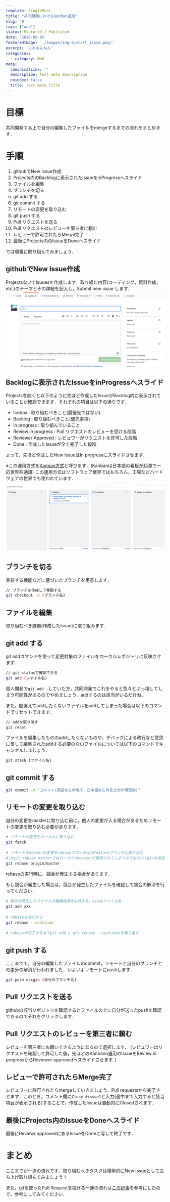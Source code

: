```yaml
---
template: SinglePost
title: "共同開発におけるKanban運用"
slug: '9'
tags: ["web"]
status: Featured / Published
date: '2020-05-05'
featuredImage: './images/img-9/start_issue.png/'
excerpt: 'これなんなん'
categories:
  - category: Web
meta:
  canonicalLink: ''
  description: test meta description
  noindex: false
  title: test meta title
---
```


# 目標
共同開発する上で自分の編集したファイルをmergeするまでの流れをまとめます．
# 手順
1. githubでNew Issue作成
2. Projects内のBacklogに表示されたIssueをinProgressへスライド
3. ファイルを編集
4. ブランチを切る
5. git add する
6. git commit する
7. リモートの変更を取り込む
8.  git push する
9.  Pull リクエストを送る
10.  Pull リクエストのレビューを第三者に頼む
11.  レビューで許可されたらMerge完了
12.  最後にProjects内のIssueをDoneへスライド

では順番に取り組んでみましょう．

## githubでNew Issue作成
ProjectsないでIsuuesを作成します．取り組む内容(コーディング，資料作成，etc.)のテーマとその詳細を記入し，Submit new issue します．
![issueの立て方](./images/img-9/start_issue.png)

## Backlogに表示されたIssueをinProgressへスライド
Projectsを開くと以下のように先ほど作成したIssueがBacklog内に表示されていることが確認できます．それぞれの項目は以下の通りです．

- Icebox : 取り組むべきこと(最優先ではない)
- Backlog : 取り組むべきこと(優先事項)
- In progress : 取り組んでいること
- Review in progress : Pull リクエストのレビューを受ける段階
- Reviewer Approved : レビュワーがリクエストを許可した段階
- Done : 作成したIssueが全て完了した段階

よって，先ほど作成したNew IssueはIn progressにスライドさせます．

※この運用方式を[Kanban方式](https://qiita.com/TAKAKING22/items/0a6412e5c3a95a90da50)と呼びます．(Kanbanは日本語の看板が起源で一応世界共通語)
この運用方式はソフトウェア業界ではもちろん，工場などハードウェアの世界でも使われています．

![kanban運用流れ](./images/img-9/kanban.png)


## ブランチを切る
実装する機能などに基づいたブランチを用意します．
```bash
// ブランチを作成して移動する
git checkout -b (ブランチ名)
```

## ファイルを編集
取り組むべき課題(作成したIssue)に取り組みます．

## git add する
git addコマンドを使って変更対象のファイルをローカルレポジトリに反映させます.

```bash
// git statusで確認できる
git add (ファイル名)
```
個人開発で`git add .`していた方，共同開発でこれをやると色々とぶっ壊してしまう可能性があるのでやめましょう．addするのは該当がいるだけね．

また，間違えてaddしたくないファイルをaddしてしまった場合は以下のコマンドでリセットできます．
```bash
// addを取り消す
git reset
```
ファイルを編集したもののaddしたくないものや，デバッグによる改行など意思に反して編集されたaddする必要のないファイルについては以下のコマンドでキャンセルしましょう．
```bash
git stash (ファイル名)
```

## git commit する
```bash
git commit -m "コメント(英語なら命令形，日本語なら体言止めが慣習的)"
```

## リモートの変更を取り込む
自分の変更をmasterに取り込む前に，他人の変更が入る場合があるためリモートの変更を取り込む必要があります．


```bash
# リモートの変更をローカルに取り込む
git fetch

# リモートのmasterの変更をrebaseでローカルのfeatureブランチに取り込む
# ※git rebase masterではローカルのmasterで更新されてしまうので必ずoriginを指定すること
git rebase origin/master
```

rebaseの実行時に，競合が発生する場合があります．

もし競合が発生した場合は，競合が発生したファイルを確認して競合の解消を行ってください．
```bash
# 競合が発生したファイルの編集結果をaddする。xxxはファイル名
git add xxx

# rebaseを実行する
git rebase --continue

# rebaseが完了するまでgit add / git rebase --continueを繰り返す
```

## git push する
ここまでで，自分の編集したファイルのcommit，リモートと自分のブランチとの差分の解消が行われました．いよいよリモートにpushします．
```bash
git push origin (自分のブランチ名)
```

## Pull リクエストを送る
githubの該当リポジトリを確認するとファイルの上に自分が送ったpushを確認できるのでそれをクリックします．

## Pull リクエストのレビューを第三者に頼む
レビューを第三者にお願いできるようになるので選択します．
(レビュワーはリクエストを確認して許可した後，先ほどのKanbann運用のIssueをReview in progressからReviewer approvedへスライドさせます．)

## レビューで許可されたらMerge完了
レビュワーに許可されたらmergeしていきましょう．Pull requestsから完了させます．このとき，コメント欄に`Close #issue1`と入力(途中まで入力すると該当項目が表示される)することで，作成したIssueは自動的にClosedされます．

## 最後にProjects内のIssueをDoneへスライド
最後にReviewr approvedにあるIssueをDoneに写して終了です．

# まとめ
ここまでが一連の流れです．取り組むべきタスクは積極的にNew Issueとして立ち上げ取り組んでみましょう！

また，gitを使ったPull Requestを投げる一連の流れは[この記事](https://qiita.com/takamii228/items/80c0996a0b5fa39337bd)を参考にしたので，参考にしてみてください．
